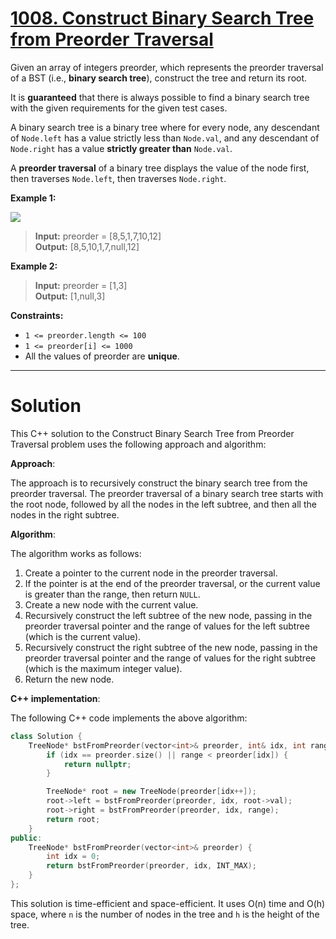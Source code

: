 # [1008. Construct Binary Search Tree from Preorder Traversal](https://leetcode.com/problems/construct-binary-search-tree-from-preorder-traversal/)

Given an array of integers preorder, which represents the preorder traversal of a BST (i.e., **binary search tree**), construct the tree and return its root.

It is **guaranteed** that there is always possible to find a binary search tree with the given requirements for the given test cases.

A binary search tree is a binary tree where for every node, any descendant of `Node.left` has a value strictly less than `Node.val`, and any descendant of `Node.right` has a value **strictly greater than** `Node.val`.

A **preorder traversal** of a binary tree displays the value of the node first, then traverses `Node.left`, then traverses `Node.right`.

**Example 1:**

![](https://assets.leetcode.com/uploads/2019/03/06/1266.png)

>**Input:** preorder = [8,5,1,7,10,12]<br>
**Output:** [8,5,10,1,7,null,12]

**Example 2:**

>**Input:** preorder = [1,3]<br>
**Output:** [1,null,3]
 

**Constraints:**

- `1 <= preorder.length <= 100`
- `1 <= preorder[i] <= 1000`
- All the values of preorder are **unique**.
---
# Solution

This C++ solution to the Construct Binary Search Tree from Preorder Traversal problem uses the following approach and algorithm:

**Approach**:

The approach is to recursively construct the binary search tree from the preorder traversal. The preorder traversal of a binary search tree starts with the root node, followed by all the nodes in the left subtree, and then all the nodes in the right subtree.

**Algorithm**:

The algorithm works as follows:

1. Create a pointer to the current node in the preorder traversal.
2. If the pointer is at the end of the preorder traversal, or the current value is greater than the range, then return `NULL`.
3. Create a new node with the current value.
4. Recursively construct the left subtree of the new node, passing in the preorder traversal pointer and the range of values for the left subtree (which is the current value).
5. Recursively construct the right subtree of the new node, passing in the preorder traversal pointer and the range of values for the right subtree (which is the maximum integer value).
6. Return the new node.

**C++ implementation**:

The following C++ code implements the above algorithm:

```c++
class Solution {
    TreeNode* bstFromPreorder(vector<int>& preorder, int& idx, int range) {
        if (idx == preorder.size() || range < preorder[idx]) {
            return nullptr;
        }

        TreeNode* root = new TreeNode(preorder[idx++]);
        root->left = bstFromPreorder(preorder, idx, root->val);
        root->right = bstFromPreorder(preorder, idx, range);
        return root;
    }
public:
    TreeNode* bstFromPreorder(vector<int>& preorder) {
        int idx = 0;
        return bstFromPreorder(preorder, idx, INT_MAX);
    }
};
```

This solution is time-efficient and space-efficient. It uses O(n) time and O(h) space, where `n` is the number of nodes in the tree and `h` is the height of the tree.